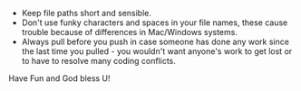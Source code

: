 - Keep file paths short and sensible.
- Don't use funky characters and spaces in your file names, these cause trouble because of differences in Mac/Windows systems.
- Always pull before you push in case someone has done any work since the last time you pulled - you wouldn't want anyone's work to get lost or to have to resolve many coding conflicts.

Have Fun and God bless U!
